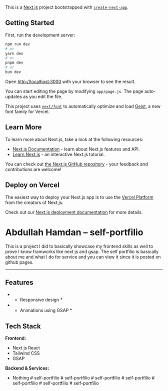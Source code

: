 This is a [Next.js](https://nextjs.org) project bootstrapped with [`create-next-app`](https://github.com/vercel/next.js/tree/canary/packages/create-next-app).

## Getting Started

First, run the development server:

```bash
npm run dev
# or
yarn dev
# or
pnpm dev
# or
bun dev
```

Open [http://localhost:3000](http://localhost:3000) with your browser to see the result.

You can start editing the page by modifying `app/page.js`. The page auto-updates as you edit the file.

This project uses [`next/font`](https://nextjs.org/docs/app/building-your-application/optimizing/fonts) to automatically optimize and load [Geist](https://vercel.com/font), a new font family for Vercel.

## Learn More

To learn more about Next.js, take a look at the following resources:

- [Next.js Documentation](https://nextjs.org/docs) - learn about Next.js features and API.
- [Learn Next.js](https://nextjs.org/learn) - an interactive Next.js tutorial.

You can check out [the Next.js GitHub repository](https://github.com/vercel/next.js) - your feedback and contributions are welcome!

## Deploy on Vercel

The easiest way to deploy your Next.js app is to use the [Vercel Platform](https://vercel.com/new?utm_medium=default-template&filter=next.js&utm_source=create-next-app&utm_campaign=create-next-app-readme) from the creators of Next.js.

Check out our [Next.js deployment documentation](https://nextjs.org/docs/app/building-your-application/deploying) for more details.




# Abdullah Hamdan – self-portfilio

This is a project I did to basically showcase my frontend skills as well to prove I know framworks like next js and gsap.
The self portfilio is basically about me and what I do for service and you can view it since it is posted on github pages.

---

## Features

- * Responsive design *
- * Animations using GSAP *



## Tech Stack

**Frontend:**

- Next js React
- Tailwind CSS
- GSAP

**Backend & Services:**

- Nothing
#   s e l f - p o r t f i l i o  
 #   s e l f - p o r t f i l i o  
 #   s e l f - p o r t f i l i o  
 #   s e l f - p o r t f i l i o  
 #   s e l f - p o r t f i l i o  
 #   s e l f - p o r t f i l i o  
 #   s e l f - p o r t f i l i o  
 